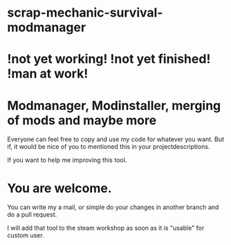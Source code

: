 # scrap-mechanic-survival-modmanager


 #    !not yet working!     !not yet finished!        !man at work!


# Modmanager, Modinstaller, merging of mods and maybe more


Everyone can feel free to copy and use my code for whatever you want. But if, it would be nice of you to mentioned this in your projectdescriptions.

If you want to help me improving this tool. 

# You are welcome. 

You can write my a mail, or simple do your changes in another branch and do a pull request.


I will add that tool to the steam workshop as soon as it is "usable" for custom user.
